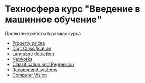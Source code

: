 # Техносфера курс "Введение в машинное обучение"
Проектные работы в рамках курса 
* [Property_prices](https://github.com/TanasevichPS/TS_ML_2020/tree/main/Property_prices)
* [Digit Classification](https://github.com/TanasevichPS/TS_ML_2020/tree/main/Digit_Classification)
* [Language detection](https://github.com/TanasevichPS/TS_ML_2020/tree/main/Language_detection)
* [Networks](https://github.com/TanasevichPS/TS_ML_2020/tree/main/Networks)
* [Classification and Regression](https://github.com/TanasevichPS/TS_ML_2020/tree/main/Classification_Regression)
* [Recommend systems]()
* [Computer Vision](https://github.com/TanasevichPS/TS_ML_2020/tree/main/Computer_Vision)
